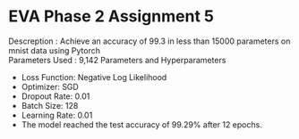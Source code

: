 # EVA Phase 2 Assignment 5 

Descreption : Achieve an accuracy of 99.3 in less than 15000 parameters on mnist data using Pytorch\
Parameters Used : 9,142
Parameters and Hyperparameters
- Loss Function: Negative Log Likelihood
- Optimizer: SGD
- Dropout Rate: 0.01
- Batch Size: 128
- Learning Rate: 0.01
- The model reached the test accuracy of 99.29% after 12 epochs.
